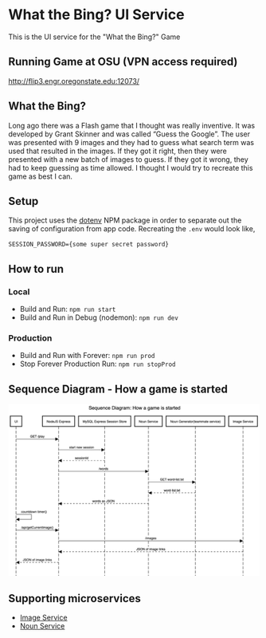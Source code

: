 # What the Bing? UI Service
This is the UI service for the "What the Bing?" Game


## Running Game at OSU (VPN access required)
http://flip3.engr.oregonstate.edu:12073/


## What the Bing?
Long ago there was a Flash game that I thought was really inventive.  It was developed by Grant Skinner and was called “Guess the Google”.  The user was presented with 9 images and they had to guess what search term was used that resulted in the images.  If they got it right, then they were presented with a new batch of images to guess.  If they got it wrong, they had to keep guessing as time allowed.  I thought I would try to recreate this game as best I can.


## Setup
This project uses the [dotenv](https://www.npmjs.com/package/dotenv) NPM package in order to separate out the saving of configuration from app code. Recreating the `.env` would look like,

```
SESSION_PASSWORD={some super secret password}
```


## How to run
### Local
* Build and Run: `npm run start`
* Build and Run in Debug (nodemon): `npm run dev`

### Production
* Build and Run with Forever: `npm run prod`
* Stop Forever Production Run: `npm run stopProd`


## Sequence Diagram - How a game is started
![How a game is started](./How-a-game-is-started.png)

## Supporting microservices
* [Image Service](https://github.com/AnnawanDev/What-the-Bing-Image-Service)
* [Noun Service](https://github.com/AnnawanDev/What-the-Bing-noun-importer-service)

